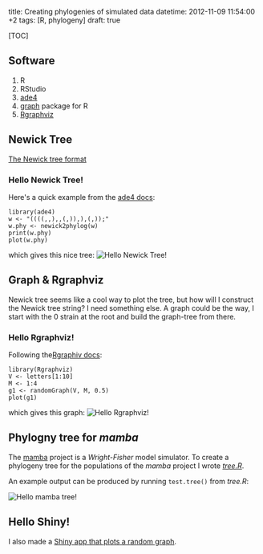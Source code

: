title: Creating phylogenies of simulated data
datetime: 2012-11-09 11:54:00 +2
tags: [R, phylogeny]
draft: true

[TOC]

## Software

1. R
2. RStudio
3. [ade4](http://pbil.univ-lyon1.fr/ade4/home.php?lang=eng)
4. [graph](http://www.bioconductor.org/packages/release/bioc/html/graph.html) package for R
5. [Rgraphviz](http://www.bioconductor.org/packages/2.11/bioc/html/Rgraphviz.html)

## Newick Tree

[The Newick tree format](http://evolution.genetics.washington.edu/phylip/newicktree.html)

### Hello Newick Tree!

Here's a quick example from the [ade4 docs](http://pbil.univ-lyon1.fr/ade4/ade4-html/newick2phylog.html):

	library(ade4)
	w <- "((((,,),,(,)),),(,));"
	w.phy <- newick2phylog(w)
	print(w.phy)
	plot(w.phy)

which gives this nice tree:
![Hello Newick Tree!](http://i.imgur.com/mkeRG.png)

## Graph & Rgraphviz

Newick tree seems like a cool way to plot the tree, but how will I construct the Newick tree string? I need something else. A graph could be the way, I start with the 0 strain at the root and build the graph-tree from there.

### Hello Rgraphviz!

Following the[Rgraphiv docs](http://www.bioconductor.org/packages/2.11/bioc/vignettes/Rgraphviz/inst/doc/Rgraphviz.pdf):

	library(Rgraphviz)
	V <- letters[1:10]
	M <- 1:4
	g1 <- randomGraph(V, M, 0.5)
	plot(g1)

which gives this graph:
![Hello Rgraphviz!](http://i.imgur.com/DE6L0.png)

## Phylogny tree for *mamba*

The [mamba](https://github.com/yoavram/mamba) project is a *Wright-Fisher* model simulator. To create a phylogeny tree for the populations of the *mamba* project I wrote [*tree.R*](https://github.com/yoavram/mamba/blob/master/tree.R).

An example output can be produced by running <code>test.tree()</code> from *tree.R*:

![Hello mamba tree!](http://i.imgur.com/YVKef.png)

## Hello Shiny!

I also made a [Shiny app that plots a random graph](https://gist.github.com/4045750).

